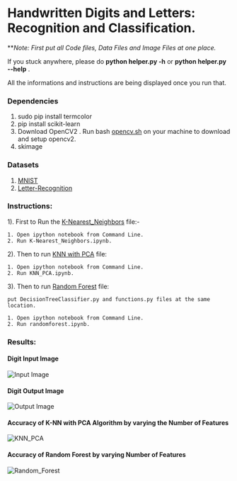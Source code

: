 # Handwritten Digits and Letters: Recognition and Classification.


***Note: First put all Code files, Data Files and Image Files at one place.*


If you stuck anywhere, please do __python helper.py -h__ or **python helper.py --help** . 

All the informations and instructions are being displayed once you run that.  


### Dependencies

1. sudo pip install termcolor
2. pip install scikit-learn
3. Download OpenCV2 . Run bash [opencv.sh](https://github.com/hparik11/HandWritten_Digit_Classification/blob/master/data/opencv.sh) on your machine to download and setup opencv2.
4. skimage

### Datasets

1. [MNIST](http://yann.lecun.com/exdb/mnist/)
2. [Letter-Recognition](https://archive.ics.uci.edu/ml/datasets/Letter+Recognition)

### Instructions:
 
1). First to Run the [K-Nearest_Neighbors](https://github.com/hparik11/HandWritten_Digit_Classification/blob/master/code/K-Nearest_Neighbors.ipynb) file:-  
	
	1. Open ipython notebook from Command Line.
	2. Run K-Nearest_Neighbors.ipynb.
	
2). Then to run [KNN with PCA](https://github.com/hparik11/HandWritten_Digit_Classification/blob/master/code/KNN_PCA.ipynb) file: 
	
	1. Open ipython notebook from Command Line.
	2. Run KNN_PCA.ipynb.
	
3). Then to run [Random Forest](https://github.com/hparik11/HandWritten_Digit_Classification/blob/master/code/randomforest.ipynb) file: 
	
	put DecisionTreeClassifier.py and functions.py files at the same location. 

	1. Open ipython notebook from Command Line.
	2. Run randomforest.ipynb.

### Results:

#### Digit Input Image

![Input Image](https://github.com/hparik11/Handwritten_Digits_Recognition_Classification/blob/master/Data%20%26%20Images/harsh.png)


#### Digit Output Image

![Output Image](https://github.com/hparik11/Handwritten_Digits_Recognition_Classification/blob/master/Data%20%26%20Images/Resulting%20Image_harsh1.png)


#### Accuracy of K-NN with PCA Algorithm by varying the Number of Features

![KNN_PCA](https://github.com/hparik11/Handwritten_Digits_Recognition_Classification/blob/master/Data%20%26%20Images/KNN_Accuracy.png)


#### Accuracy of Random Forest by varying Number of Features

![Random_Forest](https://github.com/hparik11/Handwritten_Digits_Recognition_Classification/blob/master/Data%20%26%20Images/Random_Forest_Accuracy.png)

